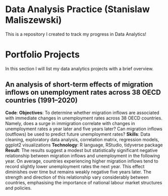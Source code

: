 # Data Analysis Practice (Stanislaw Maliszewski)
This is a repository I created to track my progress in Data Analytics!

# Portfolio Projects
In this section I will list my data analytics projects with a brief overview.
## An analysis of short-term effects of migration inflows on unemployment rates across 38 OECD countries (1991–2020)
**Code**: 
**Objectives**: To determine whether migration inflows are associated with immediate changes in unemployment rates across 38 OECD countries. Namely, does a surge in immigration correlate with changes in unemployment rates a year later and five years later? Can migration inflows (outflows) be used to predict future unemployment rates?
**Skills**: Data cleaning, exploratory data analysis, correlation matrix, regression models, ggplot2 visualizations
**Technology**: R language, RStudio, tidyverse package
**Result**: The results suggest a modest but statistically significant negative relationship between migration inflows and unemployment in the following year. On average, countries experiencing higher migration inflows tend to record slightly lower unemployment rates the next year. This effect diminishes over time but remains weakly negative five years later. The strength and direction of this relationship vary considerably between countries, emphasising the importance of national labour market structures and policies. 

